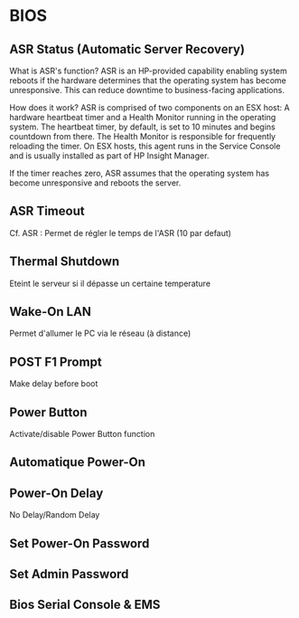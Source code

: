 # BIOS
## ASR Status (Automatic Server Recovery)

What is ASR's function?
ASR is an HP-provided capability enabling system reboots if the hardware determines that the operating system has become unresponsive. This can reduce downtime to business-facing applications.

How does it work?
ASR is comprised of two components on an ESX host: A hardware heartbeat timer and a Health Monitor running in the operating system. The heartbeat timer, by default, is set to 10 minutes and begins countdown from there. The Health Monitor is responsible for frequently reloading the timer. On ESX hosts, this agent runs in the Service Console and is usually installed as part of HP Insight Manager.

If the timer reaches zero, ASR assumes that the operating system has become unresponsive and reboots the server.

## ASR Timeout
Cf. ASR : Permet de régler le temps de l'ASR (10 par defaut)



## Thermal Shutdown
Eteint le serveur si il dépasse un certaine temperature


## Wake-On LAN
Permet d'allumer le PC via le réseau (à distance)


## POST F1 Prompt
Make delay before boot

## Power Button
Activate/disable Power Button function


## Automatique Power-On



## Power-On Delay
No Delay/Random Delay

## Set Power-On Password

## Set Admin Password

## Bios Serial Console & EMS
